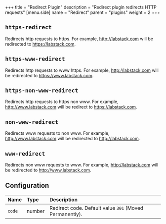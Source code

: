 +++
title = "Redirect Plugin"
description = "Redirect plugin redirects HTTP requests"
[menu.side]
  name = "Redirect"
  parent = "plugins"
  weight = 2
+++

## `https-redirect`

Redirects http requests to https. For example, http://labstack.com will be redirected
to https://labstack.com.

## `https-www-redirect`

Redirects http requests to www https. For example, http://labstack.com will be redirected to https://www.labstack.com.

## `https-non-www-redirect`

Redirects http requests to https non www. For example, http://www.labstack.com will
be redirect to https://labstack.com.

## `non-www-redirect`

Redirects www requests to non www. For example, http://www.labstack.com will be
redirected to http://labstack.com.

## `www-redirect`

Redirects non www requests to www.
For example, http://labstack.com will be redirected to http://www.labstack.com.

## Configuration

Name | Type | Description
:--- | :--- | :----------
`code` | number | Redirect code. Default value `301` (Moved Permanently).
